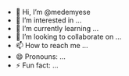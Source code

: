 - 👋 Hi, I’m @medemyese
- 👀 I’m interested in ...
- 🌱 I’m currently learning ...
- 💞️ I’m looking to collaborate on ...
- 📫 How to reach me ...
- 😄 Pronouns: ...
- ⚡ Fun fact: ...

<!---
medemyese/medemyese is a ✨ special ✨ repository because its `README.md` (this file) appears on your GitHub profile.
You can click the Preview link to take a look at your changes.
--->
